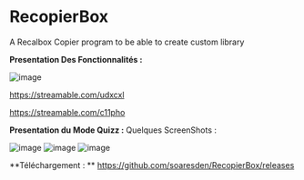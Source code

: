 # RecopierBox
A Recalbox Copier program to be able to create custom library

**Presentation Des Fonctionnalités :**

![image](https://user-images.githubusercontent.com/54243866/99268623-b3c70e00-2825-11eb-95ee-389d7bde9db8.png)



https://streamable.com/udxcxl


https://streamable.com/c11pho

**Presentation du Mode Quizz :**
Quelques ScreenShots :

![image](https://user-images.githubusercontent.com/54243866/99268270-38655c80-2825-11eb-89e9-d3cd9b548c70.png)
![image](https://user-images.githubusercontent.com/54243866/99268284-3bf8e380-2825-11eb-90c9-852a3fd53d76.png)
![image](https://user-images.githubusercontent.com/54243866/99268310-4915d280-2825-11eb-8265-453039f930c8.png)

**Téléchargement : **
https://github.com/soaresden/RecopierBox/releases
